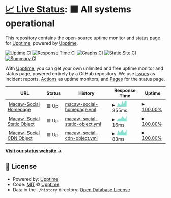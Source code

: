 # [📈 Live Status](https://upptime.github.io/upptime): <!--live status--> **🟩 All systems operational**

This repository contains the open-source uptime monitor and status page for [Upptime](https://upptime.js.org), powered by [Upptime](https://github.com/upptime/upptime).

[![Uptime CI](https://github.com/StreamOfRon/macaw-social-status/workflows/Uptime%20CI/badge.svg)](https://github.com/StreamOfRon/macaw-social-status/actions?query=workflow%3A%22Uptime+CI%22)
[![Response Time CI](https://github.com/StreamOfRon/macaw-social-status/workflows/Response%20Time%20CI/badge.svg)](https://github.com/StreamOfRon/macaw-social-status/actions?query=workflow%3A%22Response+Time+CI%22)
[![Graphs CI](https://github.com/StreamOfRon/macaw-social-status/workflows/Graphs%20CI/badge.svg)](https://github.com/StreamOfRon/macaw-social-status/actions?query=workflow%3A%22Graphs+CI%22)
[![Static Site CI](https://github.com/StreamOfRon/macaw-social-status/workflows/Static%20Site%20CI/badge.svg)](https://github.com/StreamOfRon/macaw-social-status/actions?query=workflow%3A%22Static+Site+CI%22)
[![Summary CI](https://github.com/StreamOfRon/macaw-social-status/workflows/Summary%20CI/badge.svg)](https://github.com/StreamOfRon/macaw-social-status/actions?query=workflow%3A%22Summary+CI%22)

With [Upptime](https://upptime.js.org), you can get your own unlimited and free uptime monitor and status page, powered entirely by a GitHub repository. We use [Issues](https://github.com/upptime/upptime/issues) as incident reports, [Actions](https://github.com/StreamOfRon/macaw-social-status/actions) as uptime monitors, and [Pages](https://upptime.github.io/upptime) for the status page.

<!--start: status pages-->
<!-- This summary is generated by Upptime (https://github.com/upptime/upptime) -->
<!-- Do not edit this manually, your changes will be overwritten -->
<!-- prettier-ignore -->
| URL | Status | History | Response Time | Uptime |
| --- | ------ | ------- | ------------- | ------ |
| <img alt="" src="https://icons.duckduckgo.com/ip3/macaw.social.ico" height="13"> [Macaw-Social Homepage](https://macaw.social) | 🟩 Up | [macaw-social-homepage.yml](https://github.com/StreamOfRon/macaw-social-status/commits/HEAD/history/macaw-social-homepage.yml) | <details><summary><img alt="Response time graph" src="./graphs/macaw-social-homepage/response-time-week.png" height="20"> 355ms</summary><br><a href="https://status.macaw.social/history/macaw-social-homepage"><img alt="Response time 519" src="https://img.shields.io/endpoint?url=https%3A%2F%2Fraw.githubusercontent.com%2FStreamOfRon%2Fmacaw-social-status%2FHEAD%2Fapi%2Fmacaw-social-homepage%2Fresponse-time.json"></a><br><a href="https://status.macaw.social/history/macaw-social-homepage"><img alt="24-hour response time 574" src="https://img.shields.io/endpoint?url=https%3A%2F%2Fraw.githubusercontent.com%2FStreamOfRon%2Fmacaw-social-status%2FHEAD%2Fapi%2Fmacaw-social-homepage%2Fresponse-time-day.json"></a><br><a href="https://status.macaw.social/history/macaw-social-homepage"><img alt="7-day response time 355" src="https://img.shields.io/endpoint?url=https%3A%2F%2Fraw.githubusercontent.com%2FStreamOfRon%2Fmacaw-social-status%2FHEAD%2Fapi%2Fmacaw-social-homepage%2Fresponse-time-week.json"></a><br><a href="https://status.macaw.social/history/macaw-social-homepage"><img alt="30-day response time 527" src="https://img.shields.io/endpoint?url=https%3A%2F%2Fraw.githubusercontent.com%2FStreamOfRon%2Fmacaw-social-status%2FHEAD%2Fapi%2Fmacaw-social-homepage%2Fresponse-time-month.json"></a><br><a href="https://status.macaw.social/history/macaw-social-homepage"><img alt="1-year response time 531" src="https://img.shields.io/endpoint?url=https%3A%2F%2Fraw.githubusercontent.com%2FStreamOfRon%2Fmacaw-social-status%2FHEAD%2Fapi%2Fmacaw-social-homepage%2Fresponse-time-year.json"></a></details> | <details><summary><a href="https://status.macaw.social/history/macaw-social-homepage">100.00%</a></summary><a href="https://status.macaw.social/history/macaw-social-homepage"><img alt="All-time uptime 99.96%" src="https://img.shields.io/endpoint?url=https%3A%2F%2Fraw.githubusercontent.com%2FStreamOfRon%2Fmacaw-social-status%2FHEAD%2Fapi%2Fmacaw-social-homepage%2Fuptime.json"></a><br><a href="https://status.macaw.social/history/macaw-social-homepage"><img alt="24-hour uptime 100.00%" src="https://img.shields.io/endpoint?url=https%3A%2F%2Fraw.githubusercontent.com%2FStreamOfRon%2Fmacaw-social-status%2FHEAD%2Fapi%2Fmacaw-social-homepage%2Fuptime-day.json"></a><br><a href="https://status.macaw.social/history/macaw-social-homepage"><img alt="7-day uptime 100.00%" src="https://img.shields.io/endpoint?url=https%3A%2F%2Fraw.githubusercontent.com%2FStreamOfRon%2Fmacaw-social-status%2FHEAD%2Fapi%2Fmacaw-social-homepage%2Fuptime-week.json"></a><br><a href="https://status.macaw.social/history/macaw-social-homepage"><img alt="30-day uptime 100.00%" src="https://img.shields.io/endpoint?url=https%3A%2F%2Fraw.githubusercontent.com%2FStreamOfRon%2Fmacaw-social-status%2FHEAD%2Fapi%2Fmacaw-social-homepage%2Fuptime-month.json"></a><br><a href="https://status.macaw.social/history/macaw-social-homepage"><img alt="1-year uptime 99.94%" src="https://img.shields.io/endpoint?url=https%3A%2F%2Fraw.githubusercontent.com%2FStreamOfRon%2Fmacaw-social-status%2FHEAD%2Fapi%2Fmacaw-social-homepage%2Fuptime-year.json"></a></details>
| <img alt="" src="https://icons.duckduckgo.com/ip3/macaw.social.ico" height="13"> [Macaw-Social Static Object](https://macaw.social/emoji/1f346.svg) | 🟩 Up | [macaw-social-static-object.yml](https://github.com/StreamOfRon/macaw-social-status/commits/HEAD/history/macaw-social-static-object.yml) | <details><summary><img alt="Response time graph" src="./graphs/macaw-social-static-object/response-time-week.png" height="20"> 16ms</summary><br><a href="https://status.macaw.social/history/macaw-social-static-object"><img alt="Response time 18" src="https://img.shields.io/endpoint?url=https%3A%2F%2Fraw.githubusercontent.com%2FStreamOfRon%2Fmacaw-social-status%2FHEAD%2Fapi%2Fmacaw-social-static-object%2Fresponse-time.json"></a><br><a href="https://status.macaw.social/history/macaw-social-static-object"><img alt="24-hour response time 10" src="https://img.shields.io/endpoint?url=https%3A%2F%2Fraw.githubusercontent.com%2FStreamOfRon%2Fmacaw-social-status%2FHEAD%2Fapi%2Fmacaw-social-static-object%2Fresponse-time-day.json"></a><br><a href="https://status.macaw.social/history/macaw-social-static-object"><img alt="7-day response time 16" src="https://img.shields.io/endpoint?url=https%3A%2F%2Fraw.githubusercontent.com%2FStreamOfRon%2Fmacaw-social-status%2FHEAD%2Fapi%2Fmacaw-social-static-object%2Fresponse-time-week.json"></a><br><a href="https://status.macaw.social/history/macaw-social-static-object"><img alt="30-day response time 16" src="https://img.shields.io/endpoint?url=https%3A%2F%2Fraw.githubusercontent.com%2FStreamOfRon%2Fmacaw-social-status%2FHEAD%2Fapi%2Fmacaw-social-static-object%2Fresponse-time-month.json"></a><br><a href="https://status.macaw.social/history/macaw-social-static-object"><img alt="1-year response time 18" src="https://img.shields.io/endpoint?url=https%3A%2F%2Fraw.githubusercontent.com%2FStreamOfRon%2Fmacaw-social-status%2FHEAD%2Fapi%2Fmacaw-social-static-object%2Fresponse-time-year.json"></a></details> | <details><summary><a href="https://status.macaw.social/history/macaw-social-static-object">100.00%</a></summary><a href="https://status.macaw.social/history/macaw-social-static-object"><img alt="All-time uptime 100.00%" src="https://img.shields.io/endpoint?url=https%3A%2F%2Fraw.githubusercontent.com%2FStreamOfRon%2Fmacaw-social-status%2FHEAD%2Fapi%2Fmacaw-social-static-object%2Fuptime.json"></a><br><a href="https://status.macaw.social/history/macaw-social-static-object"><img alt="24-hour uptime 100.00%" src="https://img.shields.io/endpoint?url=https%3A%2F%2Fraw.githubusercontent.com%2FStreamOfRon%2Fmacaw-social-status%2FHEAD%2Fapi%2Fmacaw-social-static-object%2Fuptime-day.json"></a><br><a href="https://status.macaw.social/history/macaw-social-static-object"><img alt="7-day uptime 100.00%" src="https://img.shields.io/endpoint?url=https%3A%2F%2Fraw.githubusercontent.com%2FStreamOfRon%2Fmacaw-social-status%2FHEAD%2Fapi%2Fmacaw-social-static-object%2Fuptime-week.json"></a><br><a href="https://status.macaw.social/history/macaw-social-static-object"><img alt="30-day uptime 100.00%" src="https://img.shields.io/endpoint?url=https%3A%2F%2Fraw.githubusercontent.com%2FStreamOfRon%2Fmacaw-social-status%2FHEAD%2Fapi%2Fmacaw-social-static-object%2Fuptime-month.json"></a><br><a href="https://status.macaw.social/history/macaw-social-static-object"><img alt="1-year uptime 100.00%" src="https://img.shields.io/endpoint?url=https%3A%2F%2Fraw.githubusercontent.com%2FStreamOfRon%2Fmacaw-social-status%2FHEAD%2Fapi%2Fmacaw-social-static-object%2Fuptime-year.json"></a></details>
| <img alt="" src="https://icons.duckduckgo.com/ip3/macawsocial.sfo3.cdn.digitaloceanspaces.com.ico" height="13"> [Macaw-Social CDN Object](https://macawsocial.sfo3.cdn.digitaloceanspaces.com/accounts/avatars/109/275/542/085/388/685/original/a655926f7c4a560a.png) | 🟩 Up | [macaw-social-cdn-object.yml](https://github.com/StreamOfRon/macaw-social-status/commits/HEAD/history/macaw-social-cdn-object.yml) | <details><summary><img alt="Response time graph" src="./graphs/macaw-social-cdn-object/response-time-week.png" height="20"> 83ms</summary><br><a href="https://status.macaw.social/history/macaw-social-cdn-object"><img alt="Response time 74" src="https://img.shields.io/endpoint?url=https%3A%2F%2Fraw.githubusercontent.com%2FStreamOfRon%2Fmacaw-social-status%2FHEAD%2Fapi%2Fmacaw-social-cdn-object%2Fresponse-time.json"></a><br><a href="https://status.macaw.social/history/macaw-social-cdn-object"><img alt="24-hour response time 62" src="https://img.shields.io/endpoint?url=https%3A%2F%2Fraw.githubusercontent.com%2FStreamOfRon%2Fmacaw-social-status%2FHEAD%2Fapi%2Fmacaw-social-cdn-object%2Fresponse-time-day.json"></a><br><a href="https://status.macaw.social/history/macaw-social-cdn-object"><img alt="7-day response time 83" src="https://img.shields.io/endpoint?url=https%3A%2F%2Fraw.githubusercontent.com%2FStreamOfRon%2Fmacaw-social-status%2FHEAD%2Fapi%2Fmacaw-social-cdn-object%2Fresponse-time-week.json"></a><br><a href="https://status.macaw.social/history/macaw-social-cdn-object"><img alt="30-day response time 83" src="https://img.shields.io/endpoint?url=https%3A%2F%2Fraw.githubusercontent.com%2FStreamOfRon%2Fmacaw-social-status%2FHEAD%2Fapi%2Fmacaw-social-cdn-object%2Fresponse-time-month.json"></a><br><a href="https://status.macaw.social/history/macaw-social-cdn-object"><img alt="1-year response time 79" src="https://img.shields.io/endpoint?url=https%3A%2F%2Fraw.githubusercontent.com%2FStreamOfRon%2Fmacaw-social-status%2FHEAD%2Fapi%2Fmacaw-social-cdn-object%2Fresponse-time-year.json"></a></details> | <details><summary><a href="https://status.macaw.social/history/macaw-social-cdn-object">100.00%</a></summary><a href="https://status.macaw.social/history/macaw-social-cdn-object"><img alt="All-time uptime 99.98%" src="https://img.shields.io/endpoint?url=https%3A%2F%2Fraw.githubusercontent.com%2FStreamOfRon%2Fmacaw-social-status%2FHEAD%2Fapi%2Fmacaw-social-cdn-object%2Fuptime.json"></a><br><a href="https://status.macaw.social/history/macaw-social-cdn-object"><img alt="24-hour uptime 100.00%" src="https://img.shields.io/endpoint?url=https%3A%2F%2Fraw.githubusercontent.com%2FStreamOfRon%2Fmacaw-social-status%2FHEAD%2Fapi%2Fmacaw-social-cdn-object%2Fuptime-day.json"></a><br><a href="https://status.macaw.social/history/macaw-social-cdn-object"><img alt="7-day uptime 100.00%" src="https://img.shields.io/endpoint?url=https%3A%2F%2Fraw.githubusercontent.com%2FStreamOfRon%2Fmacaw-social-status%2FHEAD%2Fapi%2Fmacaw-social-cdn-object%2Fuptime-week.json"></a><br><a href="https://status.macaw.social/history/macaw-social-cdn-object"><img alt="30-day uptime 100.00%" src="https://img.shields.io/endpoint?url=https%3A%2F%2Fraw.githubusercontent.com%2FStreamOfRon%2Fmacaw-social-status%2FHEAD%2Fapi%2Fmacaw-social-cdn-object%2Fuptime-month.json"></a><br><a href="https://status.macaw.social/history/macaw-social-cdn-object"><img alt="1-year uptime 99.94%" src="https://img.shields.io/endpoint?url=https%3A%2F%2Fraw.githubusercontent.com%2FStreamOfRon%2Fmacaw-social-status%2FHEAD%2Fapi%2Fmacaw-social-cdn-object%2Fuptime-year.json"></a></details>

<!--end: status pages-->

[**Visit our status website →**](https://status.macaw.social)

## 📄 License

- Powered by: [Upptime](https://github.com/upptime/upptime)
- Code: [MIT](./LICENSE) © [Upptime](https://upptime.js.org)
- Data in the `./history` directory: [Open Database License](https://opendatacommons.org/licenses/odbl/1-0/)

